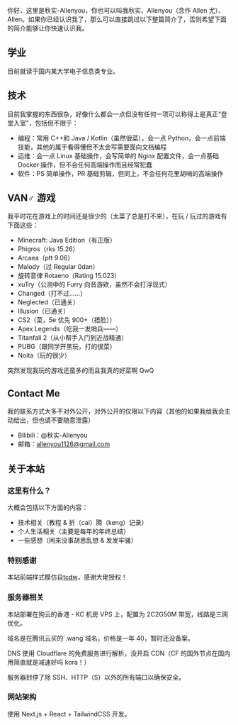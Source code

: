 你好，这里是秋实-Allenyou，你也可以叫我秋实、Allenyou（念作 Allen 尤）、Allen。如果你已经认识我了，那么可以直接跳过以下整篇简介了，否则希望下面的简介能够让你快速认识我。

## 学业

目前就读于国内某大学电子信息类专业。

## 技术

目前我掌握的东西很杂，好像什么都会一点但没有任何一项可以称得上是真正“登堂入室”，包括但不限于：

- 编程：常用 C++和 Java / Kotlin（虽然很菜），会一点 Python，会一点前端技能，其他的属于看得懂但不太会写需要面向文档编程
- 运维：会一点 Linux 基础操作，会写简单的 Nginx 配置文件，会一点基础 Docker 操作，但不会任何高端操作而且经常犯蠢
- 软件：PS 简单操作，PR 基础剪辑，但同上，不会任何花里胡哨的高端操作

## VAN♂ 游戏

我平时花在游戏上的时间还是很少的（太菜了总是打不来），在玩 / 玩过的游戏有下面这些：

- Minecraft: Java Edition（有正版）
- Phigros（rks 15.26）
- Arcaea（ptt 9.06）
- Malody（过 Regular 0dan）
- 旋转音律 Rotaeno（Rating 15.023）
- xuTry（公测中的 Furry 向音游欸，虽然不会打浮现式）
- Changed（打不过……）
- Neglected（已通关）
- Illusion（已通关）
- CS2（菜，5e 优先 900+（捂脸））
- Apex Legends（吃我一发哨兵——）
- Titanfall 2（从小帮手入门到近战精通）
- PUBG（跟同学开黑玩，打的很菜）
- Noita（玩的很少）

突然发现我玩的游戏还蛮多的而且我真的好菜啊 QwQ

## Contact Me

我的联系方式大多不对外公开，对外公开的仅限以下内容（其他的如果我给我会主动给出，但也请不要随意泄露）

- Bilibili：@秋实-Allenyou
- 邮箱：allenyou1126@gmail.com

## 关于本站

### 这里有什么？

大概会包括以下方面的内容：

- 技术相关（教程 & 折（cai）腾（keng）记录）
- 个人生活相关（主要是每年的年终总结）
- 一些感想（闲来没事胡思乱想 & 发发牢骚）

### 特别感谢

本站前端样式模仿自[tcdw](https://www.tcdw.net)，感谢大佬授权！

### 服务器相关

本站部署在狗云的香港 - KC 机房 VPS 上，配置为 2C2G50M 带宽，线路是三网优化。

域名是在腾讯云买的\`.wang\`域名，价格是一年 40，暂时还没备案。

DNS 使用 Cloudflare 的免费服务进行解析，没开启 CDN（CF 的国外节点在国内用简直就是减速好吗 kora！）

服务器封停了除 SSH、HTTP（S）以外的所有端口以确保安全。

### 网站架构

使用 Next.js + React + TailwindCSS 开发。
